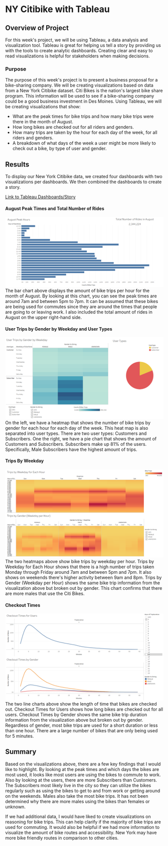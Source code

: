 # NY Citibike with Tableau

## Overview of Project
For this week's project, we will be using Tableau, a data analysis and visualization tool. Tableau is great for helping us tell a story by providing us with the tools to create analytic dashboards. Creating clear and easy to read visualizations is helpful for stakeholders when making decisions. 

### Purpose
The purpose of this week's project is to present a business proposal for a bike-sharing company. We will be creating visualizations based on data from a New York Citibike dataset. Citi Bikes is the nation's largest bike share program. This information will be used to see if a bike-sharing company could be a good business investment in Des Moines. Using Tableau, we will be creating visualizations that show:
- What are the peak times for bike trips and how many bike trips were there in the month of August.
- How long bikes are checked out for all riders and genders.
- How many trips are taken by the hour for each day of the week, for all riders and genders.
- A breakdown of what days of the week a user might be more likely to check out a bike, by type of user and gender.

## Results

To display our New York Citibike data, we created four dashboards with two visualizations per dashboards. We then combined the dashboards to create a story. 

[Link to Tableau Dashboards/Story](https://public.tableau.com/views/NYC-Citibike-Challenge_16279379182660/NYCCitibikeAnalysis?:language=en-US&:display_count=n&:origin=viz_share_link)

#### August Peak Times and Total Number of Rides
![AugustOverview](/Resources/AugustOverview.PNG)
The bar chart above displays the amount of bike trips per hour for the month of August. By looking at this chart, you can see the peak times are around 7am and between 5pm to 7pm. It can be assumed that these bikes are being used for commutes since they are around the times that people are going to or leaving work. I also included the total amount of rides in August on the upper right-hand side. 

#### User Trips by Gender by Weekday and User Types
![UserTypesbyGenderbyWeekday](/Resources/UserTypesbyGenderbyWeekday.PNG)
On the left, we have a heatmap that shows the number of bike trips by gender for each hour for each day of the week. This heat map is also separated into user types. There are two user types: Customers and Subscribers. One the right, we have a pie chart that shows the amount of Customers and Subscribers. Subscribers make up 81% of the users. Specifically, Male Subscribers have the highest amount of trips. 

#### Trips By Weekday 
![TripsByWeekday](/Resources/TripsByWeekday.PNG)
The two heatmaps above show bike trips by weekday per hour. Trips by Weekday for Each Hour shows that there is a high number of trips taken Monday through Friday around 7am and between 5pm and 7pm. It also shows on weekends there's higher activity between 9am and 8pm. Trips by Gender (Weekday per Hour) shows the same bike trip information from the visualization above but broken out by gender. This chart confirms that there are more males that use the Citi Bikes.

#### Checkout Times
![CheckoutTimes](/Resources/CheckoutTimes.PNG)
The two line charts above show the length of time that bikes are checked out. Checkout Times for Users shows how long bikes are checked out for all users. Checkout Times by Gender shows the same bike trip duration information from the visualization above but broken out by gender. Regardless of gender, most bike trips are used for a short duration or less than one hour. There are a large number of bikes that are only being used for 5 minutes.


## Summary
Based on the visualizations above, there are a few key findings that I would like to highlight. By looking at the peak times and which days the bikes are most used, it looks like most users are using the bikes to commute to work. Also by looking at the users, there are more Subscribers than Customers. The Subscribers most likely live in the city so they can utilize the bikes regularly such as using the bikes to get to and from work or getting around on the weekends. Males also take the most bike trips. It has not been determined why there are more males using the bikes than females or unknown.

If we had additional data, I would have liked to create visualizations on reasoning for bike trips. This can help clarify if the majority of bike trips are used for commuting. It would also be helpful if we had more information to visualize the amount of bike routes and accessibility. New York may have more bike friendly routes in comparison to other cities. 
